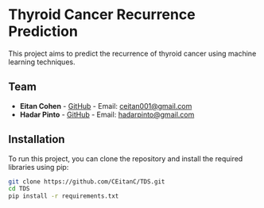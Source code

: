 # Thyroid Cancer Recurrence Prediction

This project aims to predict the recurrence of thyroid cancer using machine learning techniques.

## Team

- **Eitan Cohen** - [GitHub](https://github.com/CEitanC) - Email: ceitan001@gmail.com
- **Hadar Pinto** - [GitHub](https://github.com/hadarpinto) - Email: hadarpinto@gmail.com


## Installation

To run this project, you can clone the repository and install the required libraries using pip:

```bash
git clone https://github.com/CEitanC/TDS.git
cd TDS
pip install -r requirements.txt
